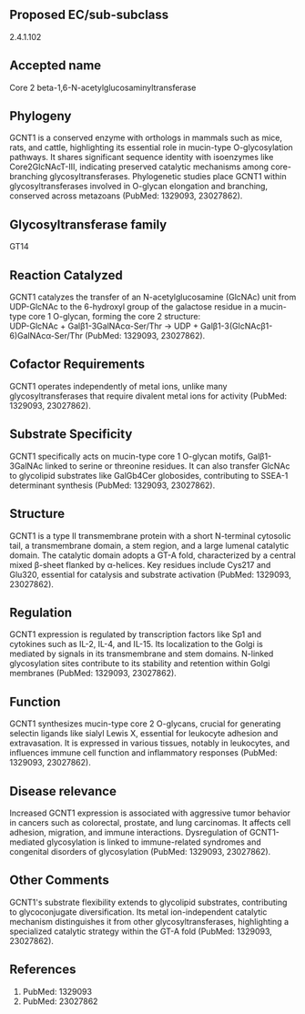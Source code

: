 ## Proposed EC/sub-subclass  
2.4.1.102

## Accepted name  
Core 2 beta-1,6-N-acetylglucosaminyltransferase

## Phylogeny  
GCNT1 is a conserved enzyme with orthologs in mammals such as mice, rats, and cattle, highlighting its essential role in mucin-type O-glycosylation pathways. It shares significant sequence identity with isoenzymes like Core2GlcNAcT-III, indicating preserved catalytic mechanisms among core-branching glycosyltransferases. Phylogenetic studies place GCNT1 within glycosyltransferases involved in O-glycan elongation and branching, conserved across metazoans (PubMed: 1329093, 23027862).

## Glycosyltransferase family  
GT14

## Reaction Catalyzed  
GCNT1 catalyzes the transfer of an N-acetylglucosamine (GlcNAc) unit from UDP-GlcNAc to the 6-hydroxyl group of the galactose residue in a mucin-type core 1 O-glycan, forming the core 2 structure:  
UDP-GlcNAc + Galβ1-3GalNAcα-Ser/Thr → UDP + Galβ1-3(GlcNAcβ1-6)GalNAcα-Ser/Thr (PubMed: 1329093, 23027862).

## Cofactor Requirements  
GCNT1 operates independently of metal ions, unlike many glycosyltransferases that require divalent metal ions for activity (PubMed: 1329093, 23027862).

## Substrate Specificity  
GCNT1 specifically acts on mucin-type core 1 O-glycan motifs, Galβ1-3GalNAc linked to serine or threonine residues. It can also transfer GlcNAc to glycolipid substrates like GalGb4Cer globosides, contributing to SSEA-1 determinant synthesis (PubMed: 1329093, 23027862).

## Structure  
GCNT1 is a type II transmembrane protein with a short N-terminal cytosolic tail, a transmembrane domain, a stem region, and a large lumenal catalytic domain. The catalytic domain adopts a GT-A fold, characterized by a central mixed β-sheet flanked by α-helices. Key residues include Cys217 and Glu320, essential for catalysis and substrate activation (PubMed: 1329093, 23027862).

## Regulation  
GCNT1 expression is regulated by transcription factors like Sp1 and cytokines such as IL-2, IL-4, and IL-15. Its localization to the Golgi is mediated by signals in its transmembrane and stem domains. N-linked glycosylation sites contribute to its stability and retention within Golgi membranes (PubMed: 1329093, 23027862).

## Function  
GCNT1 synthesizes mucin-type core 2 O-glycans, crucial for generating selectin ligands like sialyl Lewis X, essential for leukocyte adhesion and extravasation. It is expressed in various tissues, notably in leukocytes, and influences immune cell function and inflammatory responses (PubMed: 1329093, 23027862).

## Disease relevance  
Increased GCNT1 expression is associated with aggressive tumor behavior in cancers such as colorectal, prostate, and lung carcinomas. It affects cell adhesion, migration, and immune interactions. Dysregulation of GCNT1-mediated glycosylation is linked to immune-related syndromes and congenital disorders of glycosylation (PubMed: 1329093, 23027862).

## Other Comments  
GCNT1's substrate flexibility extends to glycolipid substrates, contributing to glycoconjugate diversification. Its metal ion-independent catalytic mechanism distinguishes it from other glycosyltransferases, highlighting a specialized catalytic strategy within the GT-A fold (PubMed: 1329093, 23027862).

## References  
1. PubMed: 1329093  
2. PubMed: 23027862